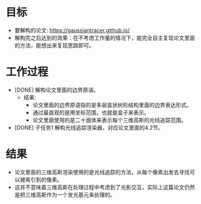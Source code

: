 # 目标
- 要解构的论文: https://gaussiantracer.github.io/
- 解构完之后达到的效果：在不考虑工作量的情况下，能完全自主复现论文里面的方法，能想出来复现思路即可。

# 工作过程
- [DONE] 解构论文里面的边界原语。
	- 结果:
		- 论文里面的边界原语指的是多层盒状树形结构里面的边界表达形式。
		- 通过最直观的是用坐标范围，也就是盒子来表示。
		- 论文里面使用的是二十面体来表示每个三维高斯的光线追踪范围。
- [DONE] 子任务1 解构光线追踪渲染器，对应论文里面的4.2节。

# 结果
- 论文里面的三维高斯渲染使用的是光线追踪的方法，从每个像素出发去寻找可以被索引到的像素。
- 这并不意味着三维高斯在处理过程中考虑到了光影交互，实际上这篇论文仍然是把三维高斯作为一个发光基元来处理的。